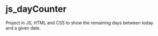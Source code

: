 # js_dayCounter
Project in JS, HTML and CSS to show the remaining days between today and a given date.
